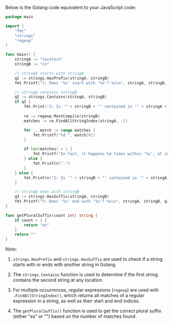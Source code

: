 Below is the Golang code equivalent to your JavaScript code:

```go
package main

import (
	"fmt"
	"strings"
	"regexp"
)

func main() {
	stringA := "tacoloco"
	stringB := "co"

	// stringA starts with stringB
	q1 := strings.HasPrefix(stringA, stringB)
	fmt.Printf("1: Does '%s' start with '%s'? %v\n", stringA, stringB, q1)

	// stringA contains stringB
	q2 := strings.Contains(stringA, stringB)
	if q2 {
		fmt.Print("2: Is '" + stringB + "' contained in '" + stringA + "'? Yes, at index ")
		
		re := regexp.MustCompile(stringB)
		matches := re.FindAllStringIndex(stringA, -1)

		for _, match := range matches {
			fmt.Printf("%d ", match[0])
		}

		if len(matches) > 1 {
			fmt.Printf("In fact, it happens %d times within '%s', at index%s\n", len(matches), stringA, getPluralSuffix(len(matches)))
		} else {
			fmt.Println(".")
		}
	} else {
		fmt.Println("2: Is '" + stringB + "' contained in '" + stringA + "'? No.")
	}

	// stringA ends with stringB
	q3 := strings.HasSuffix(stringA, stringB)
	fmt.Printf("3: Does '%s' end with '%s'? %v\n", stringA, stringB, q3)
}

func getPluralSuffix(count int) string {
	if count > 1 {
		return "es"
	}
	return ""
}
```

Note:

1. `strings.HasPrefix` and `strings.HasSuffix` are used to check if a string starts with or ends with another string in Golang.

2. The `strings.Contains` function is used to determine if the first string contains the second string at any location.

3. For multiple occurrences, regular expressions (`regexp`) are used with `.FindAllStringIndex()`, which returns all matches of a regular expression in a string, as well as their start and end indices.

4. The `getPluralSuffix()` function is used to get the correct plural suffix (either "es" or "") based on the number of matches found.
